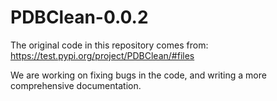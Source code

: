 # PDBClean-0.0.2

The original code in this repository comes from: https://test.pypi.org/project/PDBClean/#files 

We are working on fixing bugs in the code, and writing a more comprehensive documentation. 
